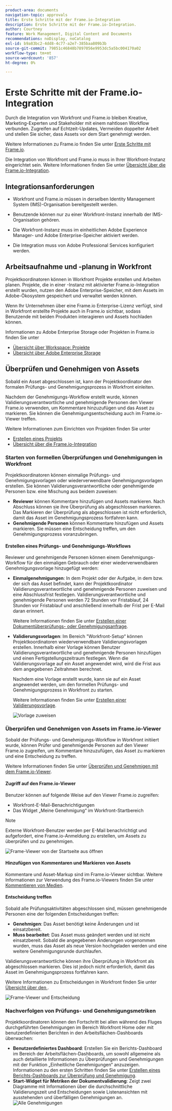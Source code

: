 ```yaml
---
product-area: documents
navigation-topic: approvals
title: Erste Schritte mit der Frame.io-Integration
description: Erste Schritte mit der Frame.io-Integration.
author: Courtney
feature: Work Management, Digital Content and Documents
recommendations: noDisplay, noCatalog
exl-id: b9a83bc2-4dd8-4c77-a2e7-385baa809b3b
source-git-commit: 79851c46848b7897056e9953dc5a5bc004170a02
workflow-type: tm+mt
source-wordcount: '857'
ht-degree: 0%

---
```


# Erste Schritte mit der Frame.io-Integration

Durch die Integration von Workfront und Frame.io bleiben Kreative, Marketing-Experten und Stakeholder mit einem nahtlosen Workflow verbunden. Zugreifen auf Echtzeit-Updates, Vermeiden doppelter Arbeit und stellen Sie sicher, dass Assets vor dem Start genehmigt werden.

Weitere Informationen zu Frame.io finden Sie unter [Erste Schritte mit Frame.io](https://support.frame.io/en/collections/49298-getting-started).

Die Integration von Workfront und Frame.io muss in Ihrer Workfront-Instanz eingerichtet sein. Weitere Informationen finden Sie unter [Übersicht über die Frame.io-Integration](/help/quicksilver/review-and-approve-work/native-integrations/frame-io/frame-int-overview.md#integration-requirements).

## Integrationsanforderungen

* Workfront und Frame.io müssen in derselben Identity Management System (IMS)-Organisation bereitgestellt werden.

* Benutzende können nur zu einer Workfront-Instanz innerhalb der IMS-Organisation gehören.

* Die Workfront-Instanz muss im einheitlichen Adobe Experience Manager- und Adobe Enterprise-Speicher aktiviert werden.

* Die Integration muss von Adobe Professional Services konfiguriert werden.

## Arbeitsaufnahme und -planung in Workfront

Projektkoordinatoren können in Workfront Projekte erstellen und Arbeiten planen. Projekte, die in einer -Instanz mit aktivierter Frame.io-Integration erstellt wurden, nutzen den Adobe Enterprise-Speicher, mit dem Assets im Adobe-Ökosystem gespeichert und verwaltet werden können.

Wenn Ihr Unternehmen über eine Frame.io Enterprise-Lizenz verfügt, sind in Workfront erstellte Projekte auch in Frame.io sichtbar, sodass Benutzende mit beiden Produkten interagieren und Assets hochladen können.

Informationen zu Adobe Enterprise Storage oder Projekten in Frame.io finden Sie unter

* [Übersicht über Workspace: Projekte](https://help.frame.io/en/articles/9101001-workspace-overview#h_d9f8654895)
* [Übersicht über Adobe Enterprise Storage](/help/quicksilver/review-and-approve-work/esm-overview.md)

## Überprüfen und Genehmigen von Assets

Sobald ein Asset abgeschlossen ist, kann der Projektkoordinator den formalen Prüfungs- und Genehmigungsprozess in Workfront einleiten.

Nachdem der Genehmigungs-Workflow erstellt wurde, können Validierungsverantwortliche und genehmigende Personen den Viewer Frame.io verwenden, um Kommentare hinzuzufügen und das Asset zu markieren. Sie können die Genehmigungsentscheidung auch im Frame.io-Viewer treffen.

Weitere Informationen zum Einrichten von Projekten finden Sie unter

* [Erstellen eines Projekts](/help/quicksilver/manage-work/projects/create-projects/create-project.md)
* [Übersicht über die Frame.io-Integration](/help/quicksilver/review-and-approve-work/native-integrations/frame-io/frame-int-overview.md)

### Starten von formellen Überprüfungen und Genehmigungen in Workfront

Projektkoordinatoren können einmalige Prüfungs- und Genehmigungsvorlagen oder wiederverwendbare Genehmigungsvorlagen erstellen. Sie können Validierungsverantwortliche oder genehmigende Personen bzw. eine Mischung aus beidem zuweisen:

* **Reviewer** können Kommentare hinzufügen und Assets markieren. Nach Abschluss können sie ihre Überprüfung als abgeschlossen markieren. Das Markieren der Überprüfung als abgeschlossen ist nicht erforderlich, damit das Asset im Genehmigungsprozess fortfahren kann.
* **Genehmigende Personen** können Kommentare hinzufügen und Assets markieren. Sie müssen eine Entscheidung treffen, um den Genehmigungsprozess voranzubringen.

#### Erstellen eines Prüfungs- und Genehmigungs-Workflows

Reviewer und genehmigende Personen können einem Genehmigungs-Workflow für den einmaligen Gebrauch oder einer wiederverwendbaren Genehmigungsvorlage hinzugefügt werden:

* **Einmalgenehmigungen**: In dem Projekt oder der Aufgabe, in dem bzw. der sich das Asset befindet, kann der Projektkoordinator Validierungsverantwortliche und genehmigende Personen zuweisen und eine Abschlussfrist festlegen. Validierungsverantwortliche und genehmigende Personen werden 72 Stunden vor Fristablauf, 24 Stunden vor Fristablauf und anschließend innerhalb der Frist per E-Mail daran erinnert.

  Weitere Informationen finden Sie unter [Erstellen einer Dokumentüberprüfungs- oder Genehmigungsanfrage](/help/quicksilver/review-and-approve-work/document-reviews-and-approvals/manage-document-approvals/create-a-document-approval.md).

* **Validierungsvorlagen**: Im Bereich &quot;Workfront-Setup“ können Projektkoordinatoren wiederverwendbare Validierungsvorlagen erstellen. Innerhalb einer Vorlage können Benutzer Validierungsverantwortliche und genehmigende Personen hinzufügen und einen Fertigstellungszeitraum festlegen. Wenn die Validierungsvorlage auf ein Asset angewendet wird, wird die Frist aus dem angegebenen Zeitrahmen berechnet.

  Nachdem eine Vorlage erstellt wurde, kann sie auf ein Asset angewendet werden, um den formellen Prüfungs- und Genehmigungsprozess in Workfront zu starten.

  Weitere Informationen finden Sie unter [Erstellen einer Validierungsvorlage](/help/quicksilver/review-and-approve-work/document-reviews-and-approvals/manage-document-approvals/create-approval-template.md).


  ![Vorlage zuweisen](assets/assign-template.png)

### Überprüfen und Genehmigen von Assets im Frame.io-Viewer

Sobald der Prüfungs- und Genehmigungs-Workflow in Workfront initiiert wurde, können Prüfer und genehmigende Personen auf den Viewer Frame.io zugreifen, um Kommentare hinzuzufügen, das Asset zu markieren und eine Entscheidung zu treffen.

Weitere Informationen finden Sie unter [Überprüfen und Genehmigen mit dem Frame.io-Viewer](/help/quicksilver/review-and-approve-work/document-reviews-and-approvals/review-with-frame.md).

#### Zugriff auf den Frame.io-Viewer

Benutzer können auf folgende Weise auf den Viewer Frame.io zugreifen:

* Workfront-E-Mail-Benachrichtigungen
* Das Widget „Meine Genehmigung“ im Workfront-Startbereich

>[!NOTE]
>
>Externe Workfront-Benutzer werden per E-Mail benachrichtigt und aufgefordert, eine Frame.io-Anmeldung zu erstellen, um Assets zu überprüfen und zu genehmigen.

![Frame-Viewer von der Startseite aus öffnen](assets/open-fio-viewwer.png)

#### Hinzufügen von Kommentaren und Markieren von Assets

Kommentare und Asset-Markup sind im Frame.io-Viewer sichtbar. Weitere Informationen zur Verwendung des Frame.io-Viewers finden Sie unter [Kommentieren von Medien](https://help.frame.io/en/articles/9105251-commenting-on-your-media).

#### Entscheidung treffen

Sobald alle Prüfungsaktivitäten abgeschlossen sind, müssen genehmigende Personen eine der folgenden Entscheidungen treffen:

* **Genehmigen**: Das Asset benötigt keine Änderungen und ist einsatzbereit.
* **Muss bearbeitet**: Das Asset muss geändert werden und ist nicht einsatzbereit. Sobald die angegebenen Änderungen vorgenommen wurden, muss das Asset als neue Version hochgeladen werden und eine weitere Genehmigungsrunde durchlaufen. <!--is the same approval workflow automatically applied? Does the coordinator have to do anything to get the approval going? -->

Validierungsverantwortliche können ihre Überprüfung in Workfront als abgeschlossen markieren. Dies ist jedoch nicht erforderlich, damit das Asset im Genehmigungsprozess fortfahren kann.

Weitere Informationen zu Entscheidungen in Workfront finden Sie unter [Übersicht über den ](/help/quicksilver/review-and-approve-work/document-reviews-and-approvals/manage-document-approvals/document-approval-status.md).

![Frame-Viewer und Entscheidung](assets/decision-fio.png)


### Nachverfolgen von Prüfungs- und Genehmigungsmetriken

Projektkoordinatoren können den Fortschritt bei allen während des Fluges durchgeführten Genehmigungen im Bereich Workfront Home oder mit benutzerdefinierten Berichten in den Arbeitsflächen-Dashboards überwachen:

* **Benutzerdefiniertes Dashboard**: Erstellen Sie ein Berichts-Dashboard im Bereich der Arbeitsflächen-Dashboards, um sowohl allgemeine als auch detaillierte Informationen zu Überprüfungen und Genehmigungen mit der Funktion „Einheitliche Genehmigungen“ anzuzeigen. Informationen zu den ersten Schritten finden Sie unter [Erstellen eines Berichts-Dashboards zur Überprüfung und Genehmigung](/help/quicksilver/review-and-approve-work/document-reviews-and-approvals/create-review-and-approval-dashboard.md).
* **Start-Widget für Metriken der Dokumentvalidierung**: Zeigt zwei Diagramme mit Informationen über die durchschnittliche Validierungszeit und Entscheidungen sowie Listenansichten mit ausstehenden und überfälligen Genehmigungen an.
  ![Alle Genehmigungen](assets/all-approvals.png)